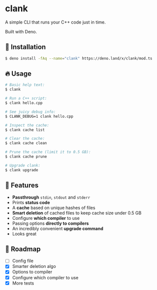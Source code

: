 # clank

A simple CLI that runs your C++ code just in time.

Built with Deno.

## 👾 Installation

```bash
$ deno install -fAq --name="clank" https://deno.land/x/clank/mod.ts
```

## 🔥 Usage

```bash
# Basic help text:
$ clank

# Run a C++ script:
$ clank hello.cpp

# See juicy debug info:
$ CLANK_DEBUG=1 clank hello.cpp

# Inspect the cache:
$ clank cache list

# Clear the cache:
$ clank cache clean

# Prune the cache (limit it to 0.5 GB):
$ clank cache prune

# Upgrade clank:
$ clank upgrade
```

## 🚀 Features

- **Passthrough** `stdin`, `stdout` and `stderr`
- Prints **status code**
- A **cache** based on unique hashes of files
- **Smart deletion** of cached files to keep cache size under 0.5 GB
- Configure **which compiler** to use
- Passing options **directly to compilers**
- An incredibly convenient **upgrade command**
- Looks great

## 🚧 Roadmap

- [ ] Config file
- [x] Smarter deletion algo
- [x] Options to compiler
- [x] Configure which compiler to use
- [x] More tests
